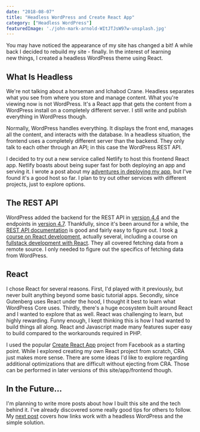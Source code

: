 ```yaml
---
date: "2018-08-07"
title: "Headless WordPress and Create React App"
category: ["Headless WordPress"]
featuredImage: './john-mark-arnold-WItJTJsW97w-unsplash.jpg'
---
```


You may have noticed the appearance of my site has changed a bit! A while back I decided to rebuild my site - finally. In the interest of learning new things, I created a headless WordPress theme using React.

## What Is Headless

We're not talking about a horseman and Ichabod Crane. Headless separates what you see from where you store and manage content. What you're viewing now is not WordPress. It's a React app that gets the content from a WordPress install on a completely different server. I still write and publish everything in WordPress though.

Normally, WordPress handles everything. It displays the front end, manages all the content, and interacts with the database. In a headless situation, the frontend uses a completely different server than the backend. They only talk to each other through an API; in this case the WordPress REST API.

I decided to try out a new service called Netlify to host this frontend React app. Netlify boasts about being super fast for both deploying an app and serving it. I wrote a post about my [adventures in deploying my app](https://www.slushman.com/post/deploying-a-react-app-to-netlify), but I've found it's a good host so far. I plan to try out other services with different projects, just to explore options.

## The REST API

WordPress added the backend for the REST API in [version 4.4](https://wordpress.org/news/2015/12/clifford/) and the endpoints in [version 4.7](https://wordpress.org/news/2016/12/vaughan/). Thankfully, since it's been around for a while, the [REST API documentation](https://developer.wordpress.org/rest-api/reference/) is good and fairly easy to figure out. I took [a course on React development](https://reactforbeginners.com/), actually several, including a course on [fullstack development with React](https://www.udemy.com/the-complete-react-fullstack-course/). They all covered fetching data from a remote source. I only needed to figure out the specifics of fetching data from WordPress.

## React

I chose React for several reasons. First, I'd played with it previously, but never built anything beyond some basic tutorial apps. Secondly, since Gutenberg uses React under the hood, I thought it best to learn what WordPress Core uses. Thirdly, there's a huge ecosystem built around React and I wanted to explore that as well. React was challenging to learn, but highly rewarding. Funny enough, I kept thinking this is how I had wanted to build things all along. React and Javascript made many features super easy to build compared to the workarounds required in PHP.

I used the popular [Create React App](https://github.com/facebook/create-react-app) project from Facebook as a starting point. While I explored creating my own React project from scratch, CRA just makes more sense. There are some ideas I'd like to explore regarding additional optimizations that are difficult without ejecting from CRA. Those can be performed in later versions of this site/app/frontend though.

## In the Future...

I'm planning to write more posts about how I built this site and the tech behind it. I've already discovered some really good tips for others to follow. My [next post](https://www.slushman.com/post/editor-links-for-headless-wordpress-themes) covers how links work with a headless WordPress and the simple solution.
